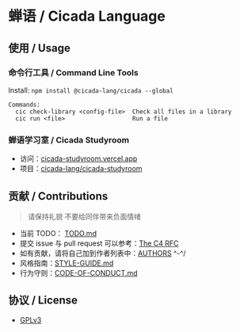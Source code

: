 # 蝉语 / Cicada Language

## 使用 / Usage

### 命令行工具 / Command Line Tools

Install: `npm install @cicada-lang/cicada --global`

```
Commands:
  cic check-library <config-file>  Check all files in a library
  cic run <file>                   Run a file
```

### 蝉语学习室 / Cicada Studyroom

- 访问：[cicada-studyroom.vercel.app](https://cicada-studyroom.vercel.app)
- 项目：[cicada-lang/cicada-studyroom](https://github.com/cicada-lang/cicada-studyroom)

## 贡献 / Contributions

> 请保持礼貌 不要给同伴带来负面情绪

- 当前 TODO： [TODO.md](TODO.md)
- 提交 issue 与 pull request 可以参考：[The C4 RFC](https://rfc.zeromq.org/spec:42/C4)
- 如有贡献，请将自己加到作者列表中：[AUTHORS](AUTHORS) ^-^/
- 风格指南：[STYLE-GUIDE.md](STYLE-GUIDE.md)
- 行为守则：[CODE-OF-CONDUCT.md](CODE-OF-CONDUCT.md)

## 协议 / License

- [GPLv3](LICENSE)
